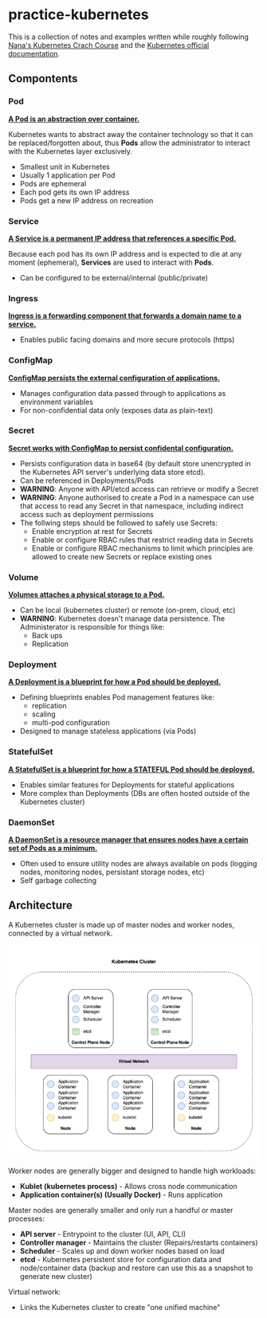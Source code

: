 # practice-kubernetes

This is a collection of notes and examples written while roughly following [Nana's Kubernetes Crach Course](https://www.youtube.com/watch?v=s_o8dwzRlu4) and the [Kubernetes official documentation](https://kubernetes.io/docs/home/).

## Compontents

### Pod

<u>**A Pod is an abstraction over container.**</u>

Kubernetes wants to abstract away the container technology so that it can be replaced/forgotten about, thus **Pods** allow the administrator to interact with the Kubernetes layer exclusively.

* Smallest unit in Kubernetes
* Usually 1 application per Pod
* Pods are ephemeral
* Each pod gets its own IP address
* Pods get a new IP address on recreation

### Service

**<u>A Service is a permanent IP address that references a specific Pod.</u>**

Because each pod has its own IP address and is expected to die at any moment (ephemeral), **Services** are used to interact with **Pods**.

* Can be configured to be external/internal (public/private)

### Ingress

**<u>Ingress is a forwarding component that forwards a domain name to a service.</u>**

* Enables public facing domains and more secure protocols (https)

### ConfigMap

**<u>ConfigMap persists the external configuration of applications.</u>**

* Manages configuration data passed through to applications as environment variables
* For non-confidential data only (exposes data as plain-text)

### Secret

**<u>Secret works with ConfigMap to persist confidental configuration.</u>**

* Persists configuration data in base64 (by default store unencrypted in the Kubernetes API server's underlying data store etcd).
* Can be referenced in Deployments/Pods
* **WARNING**: Anyone with API/etcd access can retrieve or modify a Secret
* **WARNING**: Anyone authorised to create a Pod in a namespace can use that access to read any Secret in that namespace, including indirect access such as deployment permissions
* The follwing steps should be followed to safely use Secrets:
  * Enable encryption at rest for Secrets
  * Enable or configure RBAC rules that restrict reading data in Secrets
  * Enable or configure RBAC mechanisms to limit which principles are allowed to create new Secrets or replace existing ones

### Volume

**<u>Volumes attaches a physical storage to a Pod.</u>**

* Can be local (kubernetes cluster) or remote (on-prem, cloud, etc)
* **WARNING**: Kubernetes doesn't manage data persistence. The Administerator is responsible for things like:
  * Back ups
  * Replication

### Deployment

**<u>A Deployment is a blueprint for how a Pod should be deployed.</u>**

* Defining blueprints enables Pod management features like:
  * replication
  * scaling
  * multi-pod configuration
* Designed to manage stateless applications (via Pods)

### StatefulSet

**<u>A StatefulSet is a blueprint for how a STATEFUL Pod should be deployed.</u>**

* Enables similar features for Deployments for stateful applications
* More complex than Deployments (DBs are often hosted outside of the Kubernetes cluster)

### DaemonSet

<u>**A DaemonSet is a resource manager that ensures nodes have a certain set of Pods as a minimum.**</u>

* Often used to ensure utility nodes are always available on pods (logging nodes, monitoring nodes, persistant storage nodes, etc)
* Self garbage collecting

## Architecture

A Kubernetes cluster is made up of master nodes and worker nodes, connected by a virtual network.

![](./docs/kubernetes_high_level_architecture.drawio.png)

Worker nodes are generally bigger and designed to handle high workloads:

* **Kublet (kubernetes process)** - Allows cross node communication
* **Application container(s) (Usually Docker)** - Runs application

Master nodes are generally smaller and only run a handful or master processes:

* **API server** - Entrypoint to the cluster (UI, API, CLI)
* **Controller manager** - Maintains the cluster (Repairs/restarts containers)
* **Scheduler** - Scales up and down worker nodes based on load
* **etcd** - Kubernetes persistent store for configuration data and node/container data (backup and restore can use this as a snapshot to generate new cluster)

Virtual network:

* Links the Kubernetes cluster to create "one unified machine"



